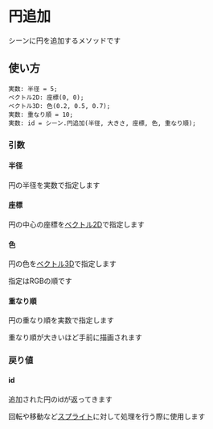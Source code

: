 # 円追加

シーンに円を追加するメソッドです

## 使い方

```
実数: 半径 = 5;
ベクトル2D: 座標(0, 0);
ベクトル3D: 色(0.2, 0.5, 0.7);
実数: 重なり順 = 10;
実数: id = シーン.円追加(半径, 大きさ, 座標, 色, 重なり順);
```

### 引数

#### 半径

円の半径を実数で指定します

#### 座標

円の中心の座標を[ベクトル2D](/lib/math/vec2)で指定します

#### 色

円の色を[ベクトル3D](/lib/math/vec3)で指定します

指定はRGBの順です

#### 重なり順

円の重なり順を実数で指定します

重なり順が大きいほど手前に描画されます

### 戻り値

#### id

追加された円のidが返ってきます

回転や移動など[スプライト](/lib/2d/sprite/index)に対して処理を行う際に使用します